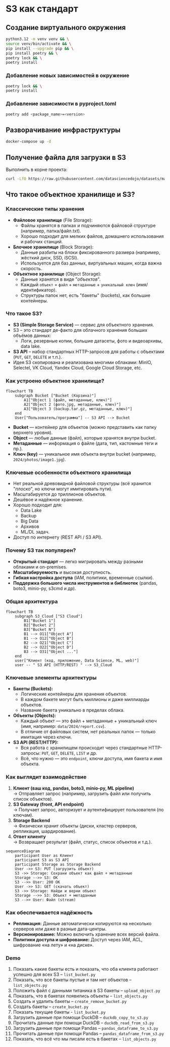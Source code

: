 # S3 как стандарт

## Создание виртуального окружения

```bash
python3.12 -m venv venv && \
source venv/bin/activate && \
pip install --upgrade pip && \
pip install poetry && \
poetry lock && \
poetry install
```

### Добавление новых зависимостей в окружение

```bash
poetry lock && \
poetry install
```

### Добавление зависимости в pyproject.toml

```bash
poetry add <package_name>=<version>
```

## Разворачивание инфраструктуры

```bash
docker-compose up -d
```

## Получение файла для загрузки в S3

Выполнить в корне проекта:

```bash
curl -LfO https://raw.githubusercontent.com/datasciencedojo/datasets/master/titanic.csv 
```

## Что такое объектное хранилище и S3?

### Классические типы хранения

- **Файловое хранилище** (File Storage):
    - Файлы хранятся в папках и подчиняются файловой структуре (например, папка/файл.txt).
    - Хорошо подходит для мелких файлов, домашнего использования и рабочих станций.
- **Блочное хранилище** (Block Storage):
    - Данные разбиты на блоки фиксированного размера (например, жёсткий диск, SSD, iSCSI).
    - Используется для баз данных, виртуальных машин, когда важна скорость.
- **Объектное хранилище** (Object Storage):
    - Данные хранятся в виде "*объектов*".
    - Каждый `объект` = `файл` + `метаданные` + `уникальный ключ` (имя/идентификатор).
    - Структуры папок нет, есть "бакеты" (buckets), как большие контейнеры.

### Что такое S3?

- **S3 (Simple Storage Service)** — сервис для объектного хранения.
- S3 – это стандарт де-факто для облачного хранения больших объёмов данных:
    - Логи, резервные копии, большие датасеты, фото и видеоархивы, data lake.
- **S3 API** – набор стандартных HTTP-запросов для работы с объектами (`PUT`, `GET`, `DELETE` и т.п.).
- Идея S3 скопирована и реализована многими облаками: MinIO, Selectel, VK Cloud, Yandex Cloud, Google Cloud Storage,
  etc.

### Как устроено объектное хранилище?

```mermaid
flowchart TB
    subgraph Bucket ["Bucket (Корзина)"]
        A1["Object 1 (файл, метаданные, ключ)"]
        A2["Object 2 (фото.jpg, метаданные, ключ)"]
        A3["Object 3 (backup.tar.gz, метаданные, ключ)"]
    end
    User["Пользователь/программа"] -- S3 API --> Bucket
```

- **Bucket** — контейнер для объектов (можно представить как папку верхнего уровня).
- **Object** — любые данные (файл), которые хранятся внутри bucket.
- **Метаданные** — информация о файле (дата, тип, кастомные теги и пр.).
- **Ключ (key)** — уникальное имя объекта внутри bucket (например, `2024/photos/image1.jpg`).

### Ключевые особенности объектного хранилища

- Нет реальной древовидной файловой структуры (всё хранится "*плоско*", но ключи могут имитировать пути).
- Масштабируется до триллионов объектов.
- Дешёвое и надёжное хранение.
- Хорошо подходит для:
    - Data Lake
    - Backup
    - Big Data
    - Архивов
    - ML/DL задач.
- Доступ по интернету (REST API / S3 API).

### Почему S3 так популярен?

- **Открытый стандарт** — легко мигрировать между разными облаками и on-premises.
- **Масштабируемость** и высокая доступность.
- **Гибкая настройка доступа** (IAM, политики, временные ссылки).
- **Поддержка большого числа инструментов и библиотек** (pandas, boto3, minio-py, s3cmd и др).

### Общая архитектура

```mermaid
flowchart TB
    subgraph S3_Cloud ["S3 Cloud"]
        B1["Bucket 1"]
        B2["Bucket 2"]
        B3["Bucket N"]
        B1 --> O11["Object A"]
        B1 --> O12["Object B"]
        B2 --> O21["Object C"]
        B2 --> O22["Object D"]
        B3 --> O31["Object ..."]
    end
    user["Клиент (код, приложение, Data Science, ML, web)"]
    user -- " S3 API (HTTP/REST) " --> S3_Cloud
```

### Ключевые элементы архитектуры

- **Бакеты (Buckets):**
    - Логические контейнеры для хранения объектов.
    - В каждом бакете могут быть миллионы и даже миллиарды объектов.
    - Название бакета уникально в пределах облака.
- **Объекты (Objects):**
    - Каждый объект — это файл + метаданные + уникальный ключ (имя, например: `data/2024/report.csv`).
    - В отличие от файловых систем, нет реальных папок — только имитация через ключи.
- **S3 API (REST/HTTP):**
    - Вся работа с хранилищем происходит через стандартные HTTP-запросы: `PUT`, `GET`, `DELETE`, `LIST` и др.
    - Всё, что нужно — это `endpoint`, ключи доступа, имя бакета и имя объекта.

### Как выглядит взаимодействие

1. **Клиент (ваш код, pandas, boto3, minio-py, ML pipeline)**  
   → Отправляет запрос (например, загрузить файл или получить список объектов).
2. **S3 Gateway (front, API endpoint)**  
   → Получает запрос, авторизует и аутентифицирует пользователя (по ключам).
3. **Storage Backend**  
   → Физически хранит объекты (диски, кластер серверов, репликация, шардирование).
4. **Ответ клиенту**  
   → Возвращает результат (файл, статус, список объектов и т.д.).

```mermaid
sequenceDiagram
    participant User as Клиент
    participant S3 as S3 API
    participant Storage as Storage Backend
    User ->> S3: PUT (загрузить объект)
    S3 ->> Storage: Сохрани объект как файл + метаданные
    Storage -->> S3: OK
    S3 -->> User: 200 OK
    User ->> S3: GET (скачать объект)
    S3 ->> Storage: Найди и верни объект
    Storage -->> S3: Объект + метаданные
    S3 -->> User: Файл (stream)
```

### Как обеспечивается надёжность

- **Репликация:** Данные автоматически копируются на несколько серверов или даже в разные дата-центры.
- **Версионирование:** Можно включить хранение всех версий файла.
- **Политики доступа и шифрование:** Доступ через IAM, ACL, шифрование «на лету» и «на диске».

### Demo

1) Показать какие бакеты есть и показать, что оба клиента работают успешно для всех S3 – `list_bucket.py`
2) Показать, что все бакеты пустые и там нет объектов – `list_objects.py`
3) Положить файл c данными титаника в S3 бакеты – `upload_object.py`
4) Показать, что в бакетах появились объекты – `list_objects.py`
5) Создать и удалить бакеты – `create_remove_bucket.py`
6) Создать бакеты – `create_bucket.py`
7) Показать текущие бакеты - `list_bucket.py`
8) Загрузить данные при помощи DuckDB – `duckdb_copy_to_s3.py`
9) Прочитать данные при помощи DuckDB – `duckdb_read_from_s3.py`
10) Загрузить данные при помощи Pandas – `pandas_dataframe_to_s3.py`
11) Прочитать данные при помощи Pandas – `pandas_dataframe_from_s3.py`
12) Показать, что всё что мы писали есть в бакетах – `list_objects.py`



